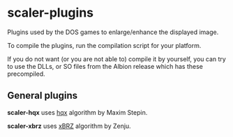 # scaler-plugins

Plugins used by the DOS games to enlarge/enhance the displayed image.

To compile the plugins, run the compilation script for your platform.

If you do not want (or you are not able to) compile it by yourself, you can try to use the DLLs, or SO files from the Albion release which has these precompiled.

## General plugins

**scaler-hqx** uses [hqx](https://web.archive.org/web/20131205091805/http://www.hiend3d.com/hq2x.html "hqx") algorithm by Maxim Stepin.

**scaler-xbrz** uses [xBRZ](https://sourceforge.net/projects/xbrz/ "xBRZ") algorithm by Zenju.

